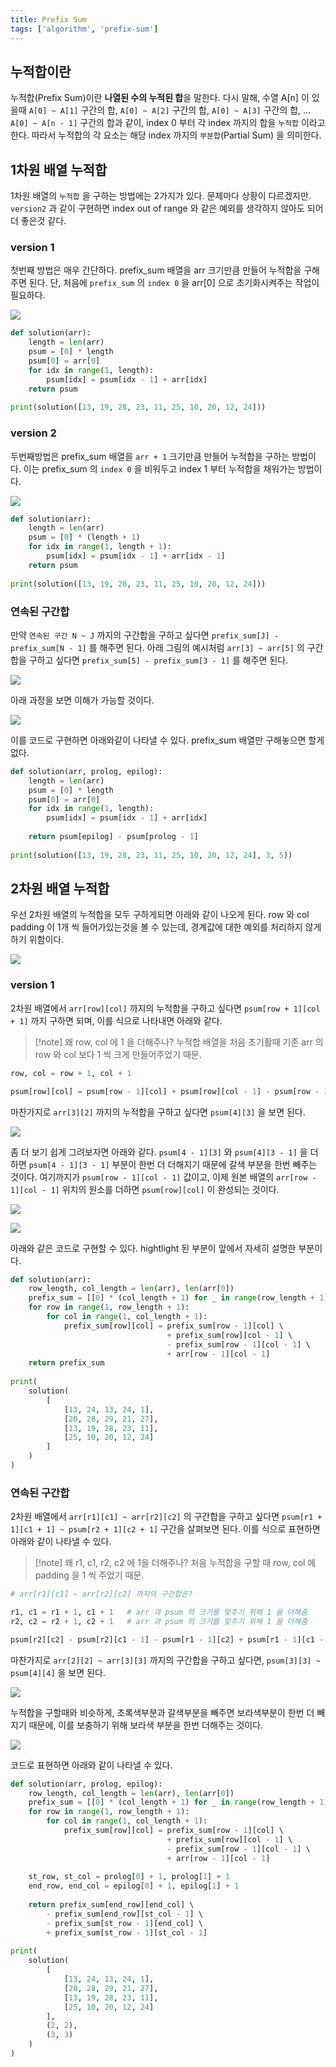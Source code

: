 ```yaml
---
title: Prefix Sum
tags: ['algorithm', 'prefix-sum']
---
```


## 누적합이란
누적합(Prefix Sum)이란 **나열된 수의 누적된 합**을 말한다. 다시 말해, 수열 A[n] 이 있을때 `A[0] ~ A[1]` 구간의 합, `A[0] ~ A[2]` 구간의 합, `A[0] ~ A[3]` 구간의 합, ... `A[0] ~ A[n - 1]` 구간의 합과 같이, index 0 부터 각 index 까지의 합을 `누적합` 이라고 한다. 따라서 누적합의 각 요소는 해당 index 까지의 `부분합`(Partial Sum) 을 의미한다.

## 1차원 배열 누적합
1차원 배열의 `누적합` 을 구하는 방법에는 2가지가 있다. 문제마다 상황이 다르겠지만. `version2` 과 같이 구현하면 index out of range 와 같은 예외를 생각하지 않아도 되어 더 좋은것 같다.
### version 1
첫번째 방법은 매우 간단하다. prefix_sum 배열을 arr 크기만큼 만들어 누적합을 구해주면 된다. 단, 처음에 `prefix_sum` 의 `index 0` 을 arr[0] 으로 초기화시켜주는 작업이 필요하다.

![](Algorithm/Prefixsum/images/Pasted%20image%2020240524180958.png)

```python {4, 6}
def solution(arr):  
    length = len(arr)  
    psum = [0] * length  
    psum[0] = arr[0]  
    for idx in range(1, length):  
        psum[idx] = psum[idx - 1] + arr[idx]  
    return psum  
  
print(solution([13, 19, 28, 23, 11, 25, 10, 20, 12, 24]))
```

### version 2
두번째방법은 prefix_sum 배열을 `arr + 1` 크기만큼 만들어 누적합을 구하는 방법이다. 이는 prefix_sum 의 `index 0` 을 비워두고 index 1 부터 누적합을 채워가는 방법이다.

![](Algorithm/Prefixsum/images/Pasted%20image%2020240524182905.png)

```python {3,5}
def solution(arr):  
    length = len(arr)  
    psum = [0] * (length + 1)  
    for idx in range(1, length + 1):  
        psum[idx] = psum[idx - 1] + arr[idx - 1]  
    return psum  
  
print(solution([13, 19, 28, 23, 11, 25, 10, 20, 12, 24]))
```

### 연속된 구간합
만약 `연속된 구간 N ~ J` 까지의 구간합을 구하고 싶다면 `prefix_sum[J] - prefix_sum[N - 1]` 를 해주면 된다. 아래 그림의 예시처럼 `arr[3] ~ arr[5]` 의 구간합을 구하고 싶다면  `prefix_sum[5] - prefix_sum[3 - 1]` 를 해주면 된다.

![](Algorithm/Prefixsum/images/Pasted%20image%2020240524190416.png)

아래 과정을 보면 이해가 가능할 것이다.

![](Algorithm/Prefixsum/images/Pasted%20image%2020240524190452.png)

이를 코드로 구현하면 아래와같이 나타낼 수 있다. prefix_sum 배열만 구해놓으면 할게 없다.

```python {8}
def solution(arr, prolog, epilog):  
    length = len(arr)  
    psum = [0] * length  
    psum[0] = arr[0]  
    for idx in range(1, length):  
        psum[idx] = psum[idx - 1] + arr[idx]  
  
    return psum[epilog] - psum[prolog - 1]  
  
print(solution([13, 19, 28, 23, 11, 25, 10, 20, 12, 24], 3, 5))
```

## 2차원 배열 누적합
우선 2차원 배열의 누적합을 모두 구하게되면 아래와 같이 나오게 된다. row 와 col padding 이 1개 씩 들어가있는것을 볼 수 있는데, 경계값에 대한 예외를 처리하지 않게하기 위함이다.

![](Algorithm/Prefixsum/images/Pasted%20image%2020240524203942.png)

### version 1
2차원 배열에서 `arr[row][col]` 까지의 누적합을 구하고 싶다면 `psum[row + 1][col + 1]` 까지 구하면 되며, 이를 식으로 나타내면 아래와 같다.

> [!note] 왜 row, col 에 1 을 더해주나?
> 누적합 배열을 처음 초기활때 기존 arr 의 row 와 col 보다 1 씩 크게 만들어주었기 때문.

```python
row, col = row + 1, col + 1

psum[row][col] = psum[row - 1][col] + psum[row][col - 1] - psum[row - 1][col - 1] + arr[row - 1][col - 1]
```

마찬가지로 `arr[3][2]` 까지의 누적합을 구하고 싶다면 `psum[4][3]` 을 보면 된다. 

![](Algorithm/Prefixsum/images/Pasted%20image%2020240524224127.png)

좀 더 보기 쉽게 그려보자면 아래와 같다. `psum[4 - 1][3]` 와 `psum[4][3 - 1]` 을 더하면 `psum[4 - 1][3 - 1]` 부분이 한번 더 더해지기 때문에 갈색 부분을 한번 빼주는 것이다. 여기까지가 `psum[row - 1][col - 1]` 값이고, 이제 원본 배열의 `arr[row - 1][col - 1]` 위치의 원소를 더하면 `psum[row][col]` 이 완성되는 것이다.

![](Algorithm/Prefixsum/images/Pasted%20image%2020240524205341.png)

![](Algorithm/Prefixsum/images/Pasted%20image%2020240524210857.png)

아래와 같은 코드로 구현할 수 있다. hightlight 된 부분이 앞에서 자세히 설명한 부분이다.

```python {6-9}
def solution(arr):  
    row_length, col_length = len(arr), len(arr[0])  
    prefix_sum = [[0] * (col_length + 1) for _ in range(row_length + 1)]  
    for row in range(1, row_length + 1):  
        for col in range(1, col_length + 1):  
            prefix_sum[row][col] = prefix_sum[row - 1][col] \  
                                   + prefix_sum[row][col - 1] \  
                                   - prefix_sum[row - 1][col - 1] \  
                                   + arr[row - 1][col - 1]  
    return prefix_sum  
  
print(  
    solution(  
        [            
	        [13, 24, 13, 24, 1],  
            [20, 28, 29, 21, 27],  
            [13, 19, 28, 23, 11],  
            [25, 10, 20, 12, 24]
        ]    
	)
)
```

### 연속된 구간합
2차원 배열에서 `arr[r1][c1] ~ arr[r2][c2]` 의 구간합을 구하고 싶다면 `psum[r1 + 1][c1 + 1] ~ psum[r2 + 1][c2 + 1]` 구간을 살펴보면 된다. 이를 식으로 표현하면 아래와 같이 나타낼 수 있다.

> [!note] 왜 r1, c1, r2, c2 에 1을 더해주나?
> 처음 누적합을 구할 때 row, col 에 padding 을 1 씩 주었기 때문.

```python
# arr[r1][c1] ~ arr[r2][c2] 까지의 구간합은?

r1, c1 = r1 + 1, c1 + 1   # arr 과 psum 의 크기를 맞추기 위해 1 을 더해줌
r2, c2 = r2 + 1, c2 + 1   # arr 과 psum 의 크기를 맞추기 위해 1 을 더해줌

psum[r2][c2] - psum[r2][c1 - 1] - psum[r1 - 1][c2] + psum[r1 - 1][c1 - 1]
```

마찬가지로 `arr[2][2] ~ arr[3][3]` 까지의 구간합을 구하고 싶다면, `psum[3][3] ~ psum[4][4]` 을 보면 된다.

![](Algorithm/Prefixsum/images/Pasted%20image%2020240524221112.png)

누적합을 구할때와 비슷하게, 초록색부분과 갈색부분을 빼주면 보라색부분이 한번 더 빼지기 때문에, 이를 보충하기 위해 보라색 부분을 한번 더해주는 것이다.

![](Algorithm/Prefixsum/images/Pasted%20image%2020240524221414.png)

코드로 표현하면 아래와 같이 나타낼 수 있다.

```python {11-12, 14-17}
def solution(arr, prolog, epilog):  
    row_length, col_length = len(arr), len(arr[0])  
    prefix_sum = [[0] * (col_length + 1) for _ in range(row_length + 1)]  
    for row in range(1, row_length + 1):  
        for col in range(1, col_length + 1):  
            prefix_sum[row][col] = prefix_sum[row - 1][col] \  
                                   + prefix_sum[row][col - 1] \  
                                   - prefix_sum[row - 1][col - 1] \  
                                   + arr[row - 1][col - 1]  
  
    st_row, st_col = prolog[0] + 1, prolog[1] + 1  
    end_row, end_col = epilog[0] + 1, epilog[1] + 1  
  
    return prefix_sum[end_row][end_col] \  
        - prefix_sum[end_row][st_col - 1] \  
        - prefix_sum[st_row - 1][end_col] \  
        + prefix_sum[st_row - 1][st_col - 1]  
  
print(  
    solution(  
        [            
	        [13, 24, 13, 24, 1],  
            [20, 28, 29, 21, 27],  
            [13, 19, 28, 23, 11],  
            [25, 10, 20, 12, 24]  
        ],        
        (2, 2),  
        (3, 3)  
    )
)
```
